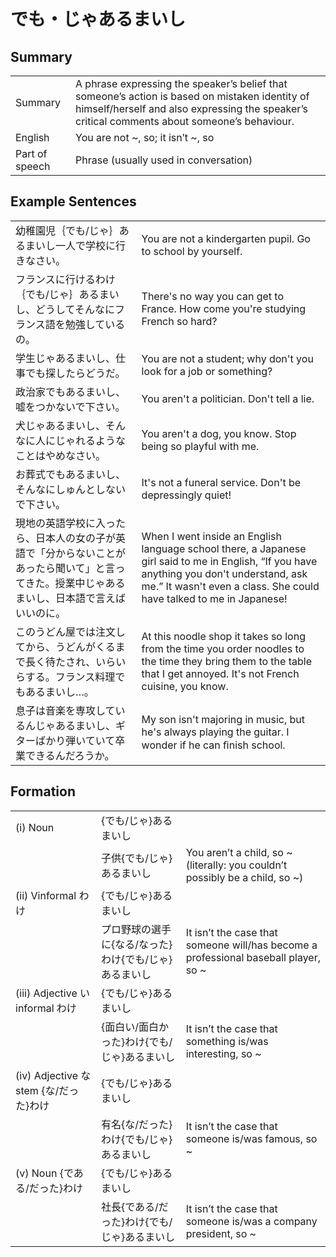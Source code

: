 # でも・じゃあるまいし

## Summary

<table><tr>   <td>Summary</td>   <td>A phrase expressing the speaker’s belief that someone’s action is based on mistaken identity of himself/herself and also expressing the speaker’s critical comments about someone’s behaviour.</td></tr><tr>   <td>English</td>   <td>You are not ~, so; it isn’t ~, so</td></tr><tr>   <td>Part of speech</td>   <td>Phrase (usually used in conversation)</td></tr></table>

## Example Sentences

<table><tr>   <td>幼稚園児｛でも/じゃ｝あるまいし一人で学校に行きなさい。</td>   <td>You are not a kindergarten pupil. Go to school by yourself.</td></tr><tr>   <td>フランスに行けるわけ｛でも/じゃ｝あるまいし、どうしてそんなにフランス語を勉強しているの。</td>   <td>There's no way you can get to France. How come you're studying French so hard?</td></tr><tr>   <td>学生じゃあるまいし、仕事でも探したらどうだ。</td>   <td>You are not a student; why don't you look for a job or something?</td></tr><tr>   <td>政治家でもあるまいし、嘘をつかないで下さい。</td>   <td>You aren't a politician. Don't tell a lie.</td></tr><tr>   <td>犬じゃあるまいし、そんなに人にじゃれるようなことはやめなさい。</td>   <td>You aren't a dog, you know. Stop being so playful with me.</td></tr><tr>   <td>お葬式でもあるまいし、そんなにしゅんとしないで下さい。</td>   <td>It's not a funeral service. Don't be depressingly quiet!</td></tr><tr>   <td>現地の英語学校に入ったら、日本人の女の子が英語で「分からないことがあったら聞いて」と言ってきた。授業中じゃあるまいし、日本語で言えばいいのに。</td>   <td>When I went inside an English language school there, a Japanese girl said to me in English, &ldquo;If you have anything you don't understand, ask me.&rdquo; It wasn't even a class. She could have talked to me in Japanese!</td></tr><tr>   <td>このうどん屋では注文してから、うどんがくるまで長く待たされ、いらいらする。フランス料理でもあるまいし…。</td>   <td>At this noodle shop it takes so long from the time you order noodles to the time they bring them to the table that I get annoyed. It's not French cuisine, you know.</td></tr><tr>   <td>息子は音楽を専攻しているんじゃあるまいし、ギターばかり弾いていて卒業できるんだろうか。</td>   <td>My son isn't majoring in music, but he's always playing the guitar. I wonder if he can ﬁnish school.</td></tr></table>

## Formation

<table class="table"><tbody><tr class="tr head"><td class="td"><span class="numbers">(i)</span> <span class="bold">Noun</span></td><td class="td"><span>{</span><span class="concept">でも</span><span>/</span><span class="concept">じゃ</span><span>}</span><span class="concept">あるまいし</span></td><td class="td"></td></tr><tr class="tr"><td class="td"></td><td class="td"><span>子供{</span><span class="concept">でも</span><span>/</span><span class="concept">じゃ</span><span>}</span><span class="concept">あるまいし</span></td><td class="td"><span>You aren’t a child, so ~ (literally: you couldn’t possibly be a child, so ~)</span> </td></tr><tr class="tr head"><td class="td"><span class="numbers">(ii)</span> <span class="bold">Vinformal わけ</span></td><td class="td"><span>{</span><span class="concept">でも</span><span>/</span><span class="concept">じゃ</span><span>}</span><span class="concept">あるまいし</span></td><td class="td"></td></tr><tr class="tr"><td class="td"></td><td class="td"><span>プロ野球の選手に{なる/なった}わけ{</span><span class="concept">でも</span><span>/</span><span class="concept">じゃ</span><span>}</span><span class="concept">あるまいし</span></td><td class="td"><span>It isn’t the case that someone will/has become a professional baseball player, so ~</span></td></tr><tr class="tr head"><td class="td"><span class="numbers">(iii)</span> <span class="bold">Adjective い informal わけ</span></td><td class="td"><span>{</span><span class="concept">でも</span><span>/</span><span class="concept">じゃ</span><span>}</span><span class="concept">あるまいし</span></td><td class="td"></td></tr><tr class="tr"><td class="td"></td><td class="td"><span>{面白い/面白かった}わけ{</span><span class="concept">でも</span><span>/</span><span class="concept">じゃ</span><span>}</span><span class="concept">あるまいし</span></td><td class="td"><span>It isn’t the case that something is/was interesting, so ~</span></td></tr><tr class="tr head"><td class="td"><span class="numbers">(iv)</span> <span class="bold">Adjective な stem {な/だった}わけ</span></td><td class="td"><span>{</span><span class="concept">でも</span><span>/</span><span class="concept">じゃ</span><span>}</span><span class="concept">あるまいし</span></td><td class="td"></td></tr><tr class="tr"><td class="td"></td><td class="td"><span>有名{な/だった}わけ{</span><span class="concept">でも</span><span>/</span><span class="concept">じゃ</span><span>}</span><span class="concept">あるまいし</span></td><td class="td"><span>It isn’t the case that someone is/was famous, so ~</span></td></tr><tr class="tr head"><td class="td"><span class="numbers">(v)</span> <span class="bold">Noun {である/だった}わけ</span></td><td class="td"><span>{</span><span class="concept">でも</span><span>/</span><span class="concept">じゃ</span><span>}</span><span class="concept">あるまいし</span></td><td class="td"></td></tr><tr class="tr"><td class="td"></td><td class="td"><span>社長{である/だった}わけ{</span><span class="concept">でも</span><span>/</span><span class="concept">じゃ</span><span>}</span><span class="concept">あるまいし</span></td><td class="td"><span>It isn’t the case that someone is/was a company president, so ~</span></td></tr></tbody></table>


